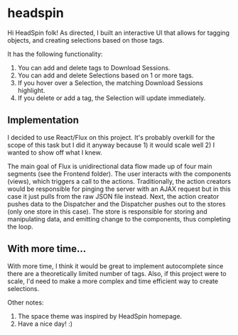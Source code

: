 # headspin

Hi HeadSpin folk! As directed, I built an interactive UI that allows for tagging objects, and creating 
selections based on those tags. 

It has the following functionality:
  1. You can add and delete tags to Download Sessions. 
  2. You can add and delete Selections based on 1 or more tags.
  3. If you hover over a Selection, the matching Download Sessions highlight. 
  4. If you delete or add a tag, the Selection will update immediately. 
  
## Implementation

I decided to use React/Flux on this project. It's probably overkill for the scope of this task but I did it anyway because 1) 
it would scale well 2) I wanted to show off what I knew. 

The main goal of Flux is unidirectional data flow made up of four main segments (see the Frontend folder). The user interacts with the components (views), which triggers a call to the actions. Traditionally, 
the action creators would be responsible for pinging the server with an AJAX request but in this case it just pulls from the raw JSON file instead. 
Next, the action creator pushes data to the Dispatcher and the Dispatcher pushes out to the stores (only one store in this case). The store
is responsible for storing and manipulating data, and emitting change to the components, thus completing the loop. 

## With more time...

With more time, I think it would be great to implement autocomplete since there are a theoretically limited number of tags. Also, 
if this project were to scale, I'd need to make a more complex and time efficient way to create selections. 

Other notes:

  1. The space theme was inspired by HeadSpin homepage.
  2. Have a nice day! :)
